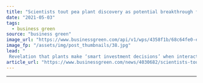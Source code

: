 ```yaml
---
title: "Scientists tout pea plant discovery as potential breakthrough for sustainable farming"
date: "2021-05-03"
tags: 
  - business green
source: "business green"
image_url: "https://www.businessgreen.com/api/v1/wps/4358f1b/68c64fe0-e5e1-4085-aef7-c17f26b97b7c/4/iStock-186745672-185x114.jpg"
image_fp: "/assets/img/post_thumbnails/38.jpg"
lead: "
 Revelation that plants make ‘smart investment decisions’ when interacting with soil bacteria could ultimately curb use of toxic nitrogen fertilisers, according to researchers ..."
article_url: "https://www.businessgreen.com/news/4030682/scientists-tout-pea-plant-discovery-potential-breakthrough-sustainable-farming"
---
```


---
